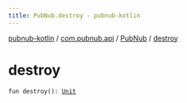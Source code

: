 ```yaml
---
title: PubNub.destroy - pubnub-kotlin
---
```


[pubnub-kotlin](../../index.html) / [com.pubnub.api](../index.html) / [PubNub](index.html) / [destroy](./destroy.html)

# destroy

`fun destroy(): `[`Unit`](https://kotlinlang.org/api/latest/jvm/stdlib/kotlin/-unit/index.html)